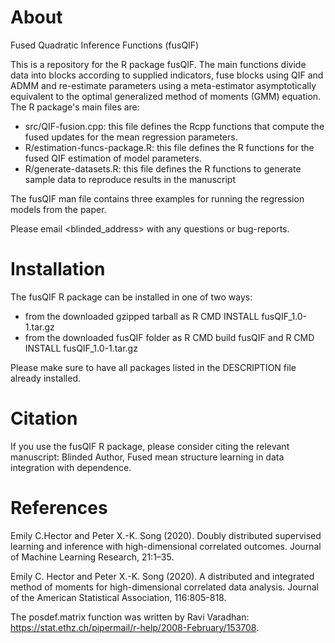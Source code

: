 # About
Fused Quadratic Inference Functions (fusQIF)

This is a repository for the R package fusQIF. The main functions divide data into blocks according to supplied indicators, fuse blocks using QIF and ADMM and re-estimate parameters using a meta-estimator asymptotically equivalent to the optimal generalized method of moments (GMM) equation. The R package's main files are:
- src/QIF-fusion.cpp: this file defines the Rcpp functions that compute the fused updates for the mean regression parameters.
- R/estimation-funcs-package.R: this file defines the R functions for the fused QIF estimation of model parameters.
- R/generate-datasets.R: this file defines the R functions to generate sample data to reproduce results in the manuscript

The fusQIF man file contains three examples for running the regression models from the paper.

Please email <blinded_address> with any questions or bug-reports.

# Installation

The fusQIF R package can be installed in one of two ways:
- from the downloaded gzipped tarball as R CMD INSTALL fusQIF_1.0-1.tar.gz
- from the downloaded fusQIF folder as R CMD build fusQIF and R CMD INSTALL fusQIF_1.0-1.tar.gz

Please make sure to have all packages listed in the DESCRIPTION file already installed.

# Citation

If you use the fusQIF R package, please consider citing the relevant manuscript: Blinded Author, Fused mean structure learning in data integration with dependence.

# References

Emily C.Hector and Peter X.-K. Song (2020). Doubly distributed supervised learning and inference with high-dimensional correlated outcomes. Journal of Machine Learning Research, 21:1–35.
  
  Emily C. Hector and Peter X.-K. Song (2020). A distributed and integrated method of moments for high-dimensional correlated data analysis. Journal of the American Statistical Association, 116:805-818.

The posdef.matrix function was written by Ravi Varadhan: https://stat.ethz.ch/pipermail/r-help/2008-February/153708.
